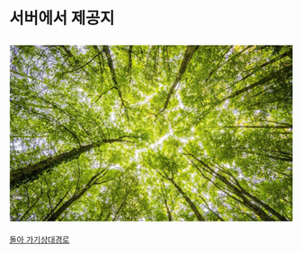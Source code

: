 # 서버에서 제공지
![](https://github.com/jiean0127/test01/blob/main/aaaaaaaa.PNG)
---
[돌아 가기상대경로](https://github.com/jiean0127/test01/blob/main/aaaaaaaa.PNG)
